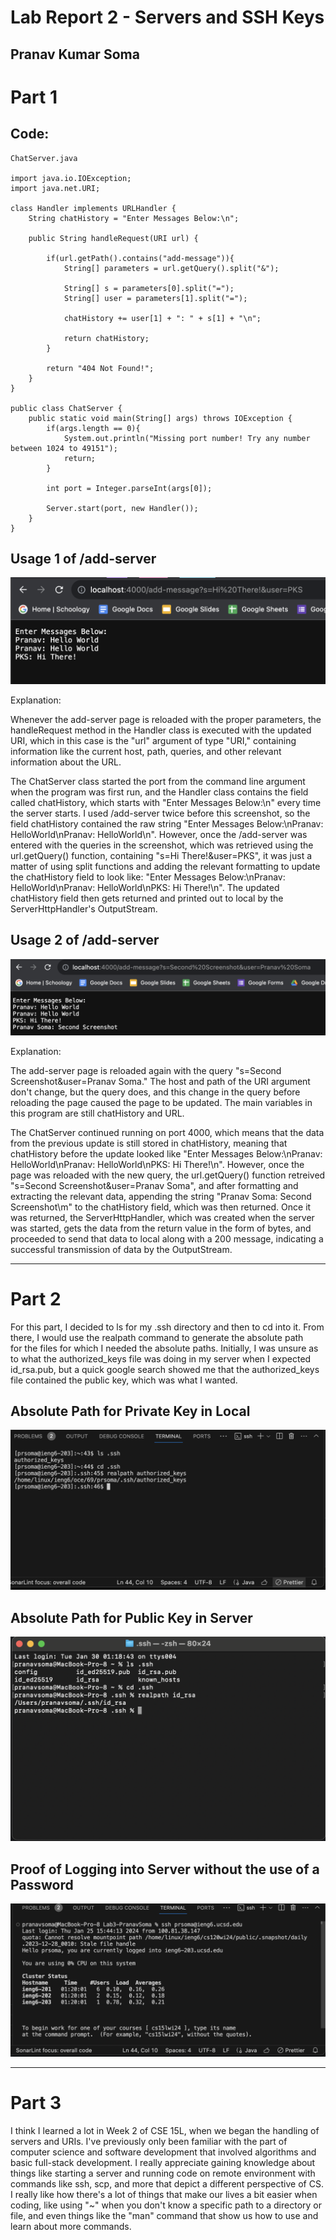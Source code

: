 # Lab Report 2 - Servers and SSH Keys
Pranav Kumar Soma
---
# Part 1
## Code:
```
ChatServer.java

import java.io.IOException;
import java.net.URI;

class Handler implements URLHandler {
    String chatHistory = "Enter Messages Below:\n";

    public String handleRequest(URI url) {

        if(url.getPath().contains("add-message")){
            String[] parameters = url.getQuery().split("&");

            String[] s = parameters[0].split("=");
            String[] user = parameters[1].split("=");

            chatHistory += user[1] + ": " + s[1] + "\n";

            return chatHistory;
        }

        return "404 Not Found!";
    }
}

public class ChatServer {
    public static void main(String[] args) throws IOException {
        if(args.length == 0){
            System.out.println("Missing port number! Try any number between 1024 to 49151");
            return;
        }

        int port = Integer.parseInt(args[0]);

        Server.start(port, new Handler());
    }
}
```
## Usage 1 of /add-server
![Image](Second.png)

Explanation:

Whenever the add-server page is reloaded with the proper parameters, the handleRequest method in the Handler class is executed with the updated URI,
which in this case is the "url" argument of type "URI," containing information like the current host, path, queries, and other relevant information
about the URL.

The ChatServer class started the port from the command line argument when the program was first run, and the Handler class contains the field called
chatHistory, which starts with "Enter Messages Below:\n" every time the server starts. I used /add-server twice before this screenshot, so the field
chatHistory contained the raw string "Enter Messages Below:\nPranav: HelloWorld\nPranav: HelloWorld\n". However, once the /add-server was entered
with the queries in the screenshot, which was retrieved using the url.getQuery() function, containing "s=Hi There!&user=PKS", it was just a matter
of using split functions and adding the relevant formatting to update the chatHistory field to look like: "Enter Messages Below:\nPranav: HelloWorld\nPranav: HelloWorld\nPKS: Hi There!\n". The updated chatHistory field then gets returned and printed out to local by the ServerHttpHandler's OutputStream.

## Usage 2 of /add-server
![Image](First.png) 

Explanation:

The add-server page is reloaded again with the query "s=Second Screenshot&user=Pranav Soma." The host and path of the URI argument don't change,
but the query does, and this change in the query before reloading the page caused the page to be updated. The main variables in this program are still chatHistory
and URL.

The ChatServer continued running on port 4000, which means that the data from the previous update is still stored in chatHistory, meaning that chatHistory before
the update looked like "Enter Messages Below:\nPranav: HelloWorld\nPranav: HelloWorld\nPKS: Hi There!\n". However, once the page was reloaded with the new query,
the url.getQuery() function retreived "s=Second Screenshot&user=Pranav Soma", and after formatting and extracting the relevant data, appending the string "Pranav Soma: Second Screenshot\m"
to the chatHistory field, which was then returned. Once it was returned, the ServerHttpHandler, which was created when the server was started, gets the data from the return
value in the form of bytes, and proceeded to send that data to local along with a 200 message, indicating a successful transmission of data by the OutputStream. 

---
# Part 2
For this part, I decided to ls for my .ssh directory and then to cd into it. From there, I would use the realpath command to generate the absolute path \
for the files for which I needed the absolute paths. Initially, I was unsure as to what the authorized_keys file was doing in my server when I expected id_rsa.pub, 
but a quick google search showed me that the authorized_keys file contained the public key, which was what I wanted. 

## Absolute Path for Private Key in Local
![Image](PublicKey.png) 
## Absolute Path for Public Key in Server
![Image](PrivateKey.png)
## Proof of Logging into Server without the use of a Password
![Image](SSH.png)

---
# Part 3

I think I learned a lot in Week 2 of CSE 15L, when we began the handling of servers and URIs. I've previously only been familiar with the part 
of computer science and software development that involved algorithms and basic full-stack development. I really appreciate gaining knowledge
about things like starting a server and running code on remote environment with commands like ssh, scp, and more that depict a different perspective
of CS. I really like how there's a lot of things that make our lives a bit easier when coding, like using "~" when you don't know a specific path to
a directory or file, and even things like the "man" command that show us how to use and learn about more commands.

